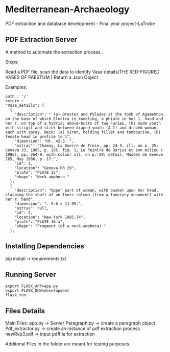 # Mediterranean-Archaeology
PDF extraction and database development - Final year project-LaTrobe

## PDF Extraction Server

A method to automate the extraction process . 

Steps:

Read a PDF file, scan the data to identify Vase details(THE RED-FIGURED VASES OF PAESTUM )
Return a Json Object 


Examples: 
  ```
  path : '/'
  return : 
  "Vase_details": [
    {
      "description": " (a) Orestes and Pylades at the tomb of Agamemnon, on the base of which Electra is kneeling, a phiale in her 1. hand and her r. on top of a hydria; above-busts of two Furies, (b) nude youth with strigil and stick between draped youth (A 1) and draped woman, each with spray. Neck: (a) Siren, holding fillet and tambourine, (b) female head in profile to 1",
      "dimension": "Ht. 42-3. ",
      "extras": "Chamay, La Guerre de Troie, pp. 24-5, ill. on p. 25; Genava 33, 1985, p. 185, fig. 1; Le Peinlre de Darius et son milieu ( 1986), pp. 264-9, with colour ill. on p. 29; detail, Musees de Geneve 265, May 1986, p. 17.",
      "id": 1,
      "location": "Geneva HR 29",
      "plate": "PLATE 15",
      "shape": "Neck-amphora "
    },
    {
      "description": "Upper part of woman, with basket upon her head, clasping the shaft of an Ionic column (from a funerary monument) with her r. hand",
      "dimension": ". 9-6 x 11-95.",
      "extras": null,
      "id": 2,
      "location": "New York 1985.74",
      "plate": "PLATE 16 a",
      "shape": "Fragment (of a neck-amphora) "
    },
  ```
  ## Installing Dependencies
  
  pip install -r requirements.txt
  
## Running Server
```
export FLASK_APP=app.py
export FLASK_ENV=development
flask run
```


## Files Details 

Main Files: 
app.py -> Server 
Paragraph.py -> create a paragraph object 
Pdf_extractor.py -> create an instance of pdf extraction process.
newRvp3.pdf -> input pdffile for extraction

Additonal Files in the folder are meant for testing purposes.





